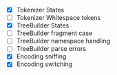 - [x] Tokenizer States
- [ ] Tokenizer Whitespace tokens
- [x] TreeBuilder States
- [ ] TreeBuilder fragment case
- [ ] TreeBuilder namespace handling
- [ ] TreeBuilder parse errors
- [x] Encoding sniffing
- [x] Encoding switching
